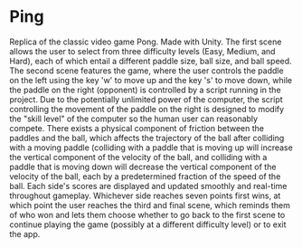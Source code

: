 # Ping

Replica of the classic video game Pong. Made with Unity. The first scene allows the user to select from three difficulty levels (Easy, Medium, and Hard), each of which entail a different paddle size, ball size, and ball speed. The second scene features the game, where the user controls the paddle on the left using the key 'w' to move up and the key 's' to move down, while the paddle on the right (opponent) is controlled by a script running in the project. Due to the potentially unlimited power of the computer, the script controlling the movement of the paddle on the right is designed to modify the "skill level" of the computer so the human user can reasonably compete. There exists a physical component of friction between the paddles and the ball, which affects the trajectory of the ball after colliding with a moving paddle (colliding with a paddle that is moving up will increase the vertical component of the velocity of the ball, and colliding with a paddle that is moving down will decrease the vertical component of the velocity of the ball, each by a predetermined fraction of the speed of the ball. Each side's scores are displayed and updated smoothly and real-time throughout gameplay. Whichever side reaches seven points first wins, at which point the user reaches the third and final scene, which reminds them of who won and lets them choose whether to go back to the first scene to continue playing the game (possibly at a different difficulty level) or to exit the app.
